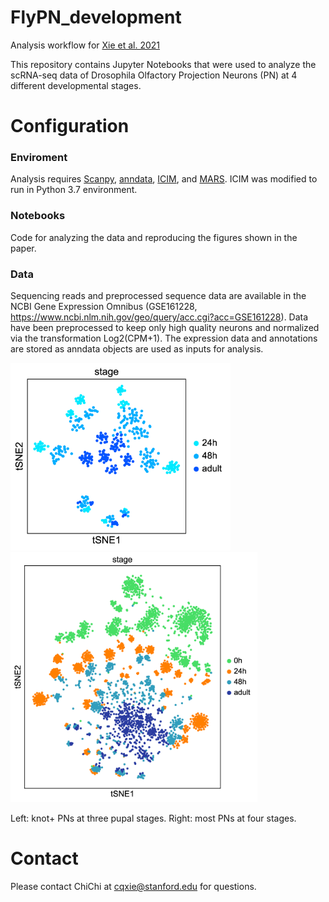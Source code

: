 # FlyPN_development
Analysis workflow for [Xie et al. 2021](https://elifesciences.org/articles/63450)

This repository contains Jupyter Notebooks that were used to analyze the scRNA-seq data of Drosophila Olfactory Projection Neurons (PN) at 4 different developmental stages.

# Configuration
### Enviroment
Analysis requires [Scanpy](https://scanpy.readthedocs.io/en/stable/), [anndata](https://anndata.readthedocs.io/en/stable/anndata.AnnData.html), [ICIM](https://github.com/felixhorns/FlyPN), and [MARS](https://github.com/snap-stanford/mars). ICIM was modified to run in Python 3.7 environment.

### Notebooks
Code for analyzing the data and reproducing the figures shown in the paper.

### Data
Sequencing reads and preprocessed sequence data are available in the NCBI Gene Expression Omnibus (GSE161228, https://www.ncbi.nlm.nih.gov/geo/query/acc.cgi?acc=GSE161228).
Data have been preprocessed to keep only high quality neurons and normalized via the transformation Log2(CPM+1). The expression data and annotations are stored as anndata objects are used as inputs for analysis.

<p float="left">
  <img src="Figure/kn_PN_stage.png" height=300 /> 
  <img src="Figure/most_PN_stage.png" height=400/> 
</p>
Left: knot+ PNs at three pupal stages. Right: most PNs at four stages.

# Contact
Please contact ChiChi at cqxie@stanford.edu for questions.
